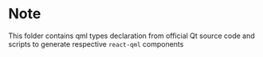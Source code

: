 # Note

This folder contains qml types declaration from official Qt source code and scripts to generate respective `react-qml` components